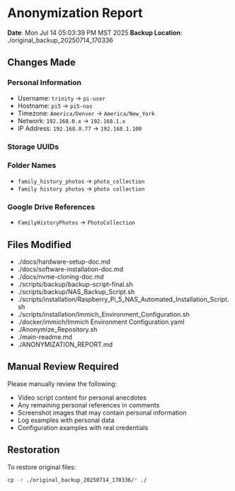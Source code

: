 # Anonymization Report

**Date**: Mon Jul 14 05:03:39 PM MST 2025
**Backup Location**: ./original_backup_20250714_170336

## Changes Made

### Personal Information
- Username: `trinity` → `pi-user`
- Hostname: `pi5` → `pi5-nas`
- Timezone: `America/Denver` → `America/New_York`
- Network: `192.168.0.x` → `192.168.1.x`
- IP Address: `192.168.0.77` → `192.168.1.100`

### Storage UUIDs

### Folder Names
- `family_history_photos` → `photo_collection`
- `family history photos` → `photo collection`

### Google Drive References
- `FamilyHistoryPhotos` → `PhotoCollection`

## Files Modified
- ./docs/hardware-setup-doc.md
- ./docs/software-installation-doc.md
- ./docs/nvme-cloning-doc.md
- ./scripts/backup/backup-script-final.sh
- ./scripts/backup/NAS_Backup_Script.sh
- ./scripts/installation/Raspberry_Pi_5_NAS_Automated_Installation_Script.sh
- ./scripts/installation/Immich_Environment_Configuration.sh
- ./docker/immich/Immich Environment Configuration.yaml
- ./Anonymize_Repository.sh
- ./main-readme.md
- ./ANONYMIZATION_REPORT.md

## Manual Review Required

Please manually review the following:
- Video script content for personal anecdotes
- Any remaining personal references in comments
- Screenshot images that may contain personal information
- Log examples with personal data
- Configuration examples with real credentials

## Restoration

To restore original files:
```bash
cp -r ./original_backup_20250714_170336/* ./
```
